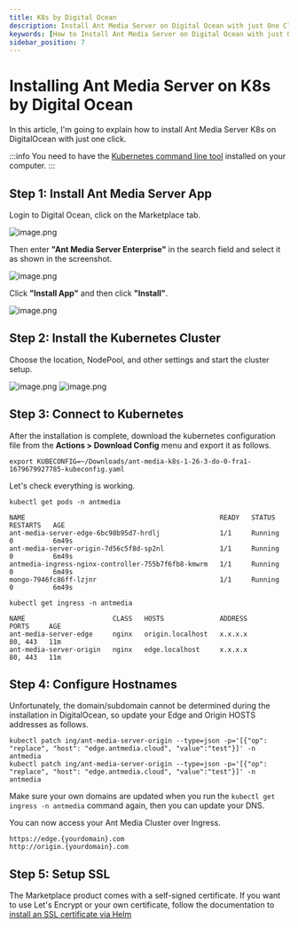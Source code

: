 ```yaml
---
title: K8s by Digital Ocean
description: Install Ant Media Server on Digital Ocean with just One Click
keywords: [How to Install Ant Media Server on Digital Ocean with just One Click, One Click Application, Digital Ocean, Ant Media Server Documentation, Ant Media Server Tutorials]
sidebar_position: 7
---
```


# Installing Ant Media Server on K8s by Digital Ocean

In this article, I'm going to explain how to install Ant Media Server K8s on DigitalOcean with just one click.

:::info
You need to have the [Kubernetes command line tool](https://kubernetes.io/docs/tasks/tools/) installed on your computer.
:::

## Step 1: Install Ant Media Server App

Login to Digital Ocean, click on the Marketplace tab.

![image.png](@site/static/img/kubernetes/ams-do-marketpace-1.png)

Then enter **"Ant Media Server Enterprise"** in the search field and select it as shown in the screenshot.

![image.png](@site/static/img/kubernetes/ams-do-marketpace-2.png)

Click **"Install App"** and then click **"Install"**.

![image.png](@site/static/img/kubernetes/ams-do-marketpace-3.png)

## Step 2: Install the Kubernetes Cluster

Choose the location, NodePool, and other settings and start the cluster setup.

![image.png](@site/static/img/kubernetes/ams-do-marketpace-4-1.png)
![image.png](@site/static/img/kubernetes/ams-do-marketpace-4-2.png)

## Step 3: Connect to Kubernetes

After the installation is complete, download the kubernetes configuration file from the **Actions > Download Config** menu and export it as follows.

```shell
export KUBECONFIG=~/Downloads/ant-media-k8s-1-26-3-do-0-fra1-1679679927785-kubeconfig.yaml
```
Let's check everything is working.

```shell
kubectl get pods -n antmedia
```
```shell
NAME                                                 READY   STATUS    RESTARTS   AGE
ant-media-server-edge-6bc98b95d7-hrdlj               1/1     Running   0          6m49s
ant-media-server-origin-7d56c5f8d-sp2nl              1/1     Running   0          6m49s
antmedia-ingress-nginx-controller-755b7f6fb8-kmwrm   1/1     Running   0          6m49s
mongo-7946fc86ff-lzjnr                               1/1     Running   0          6m49s
```

```shell
kubectl get ingress -n antmedia
```

```shell
NAME                      CLASS   HOSTS              ADDRESS         PORTS     AGE
ant-media-server-edge     nginx   origin.localhost   x.x.x.x         80, 443   11m
ant-media-server-origin   nginx   edge.localhost     x.x.x.x         80, 443   11m
```
## Step 4: Configure Hostnames
Unfortunately, the domain/subdomain cannot be determined during the installation in DigitalOcean, so update your Edge and Origin HOSTS addresses as follows.

```shell
kubectl patch ing/ant-media-server-origin --type=json -p='[{"op": "replace", "host": "edge.antmedia.cloud", "value":"test"}]' -n antmedia
kubectl patch ing/ant-media-server-origin --type=json -p='[{"op": "replace", "host": "edge.antmedia.cloud", "value":"test"}]' -n antmedia
```
Make sure your own domains are updated when you run the `kubectl get ingress -n antmedia` command again,  then you can update your DNS.

You can now access your Ant Media Cluster over Ingress.

```
https://edge.{yourdomain}.com
http://origin.{yourdomain}.com
```

## Step 5: Setup SSL

The Marketplace product comes with a self-signed certificate. If you want to use Let's Encrypt or your own certificate, follow the documentation to [install an SSL certificate via Helm](/guides/clustering-and-scaling/kubernetes/deploy-ams-with-helm/#install-ssl)


